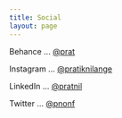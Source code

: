 ```yaml
---
title: Social
layout: page
---
```


Behance ... <a href="https://behance.net/prat" target="_blank">@prat</a>

Instagram ... <a href="https://instagram.com/pratiknilange" target="_blank">@pratiknilange</a>

LinkedIn ... <a href="https://linkedin.com/in/pratnil" target="_blank">@pratnil</a>

Twitter ... <a href="https://twitter.com/pnonf" target="_blank">@pnonf</a>